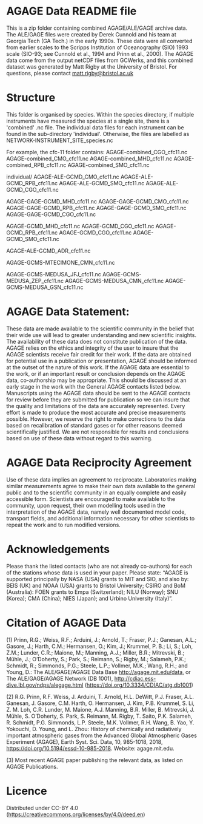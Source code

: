 
#  AGAGE Data README file
This is a zip folder containing combined AGAGE/ALE/GAGE archive data. 
The ALE/GAGE files were created by Derek Cunnold and his team at Georgia Tech (GA Tech.) in the early 1990s. These data were all converted from earlier scales 
to the Scripps Institution of Oceanography (SIO) 1993 scale (SIO-93; see Cunnold et al., 1994 and Prinn et al., 2000).
The AGAGE data come from the output netCDF files from GCWerks, and this combined dataset was generated by Matt Rigby at the University of Bristol.
For questions, please contact matt.rigby@bristol.ac.uk

# Structure

This folder is organised by species. Within the species directory, if multiple instruments have measured the species at a single site, there is a 'combined' .nc file. 
The individual data files for each instrument can be found in the sub-directory 'individual'. 
Otherwise, the files are labelled as NETWORK-INSTRUMENT_SITE_species.nc
 
For example, the cfc-11 folder contains:
AGAGE-combined_CGO_cfc11.nc
AGAGE-combined_CMO_cfc11.nc
AGAGE-combined_MHD_cfc11.nc
AGAGE-combined_RPB_cfc11.nc
AGAGE-combined_SMO_cfc11.nc

individual/
  AGAGE-ALE-GCMD_CMO_cfc11.nc
  AGAGE-ALE-GCMD_RPB_cfc11.nc
  AGAGE-ALE-GCMD_SMO_cfc11.nc
  AGAGE-ALE-GCMD_CGO_cfc11.nc

  AGAGE-GAGE-GCMD_MHD_cfc11.nc
  AGAGE-GAGE-GCMD_CMO_cfc11.nc
  AGAGE-GAGE-GCMD_RPB_cfc11.nc
  AGAGE-GAGE-GCMD_SMO_cfc11.nc
  AGAGE-GAGE-GCMD_CGO_cfc11.nc

  AGAGE-GCMD_MHD_cfc11.nc
  AGAGE-GCMD_CGO_cfc11.nc
  AGAGE-GCMD_RPB_cfc11.nc
  AGAGE-GCMD_CGO_cfc11.nc
  AGAGE-GCMD_SMO_cfc11.nc

AGAGE-ALE-GCMD_ADR_cfc11.nc

AGAGE-GCMS-MTECIMONE_CMN_cfc11.nc
 
AGAGE-GCMS-MEDUSA_JFJ_cfc11.nc
AGAGE-GCMS-MEDUSA_ZEP_cfc11.nc
AGAGE-GCMS-MEDUSA_CMN_cfc11.nc
AGAGE-GCMS-MEDUSA_GSN_cfc11.nc


# AGAGE Data Statement:

These data are made available to the scientific community in the belief that their wide use will lead to greater understanding and new scientific insights. 
The availability of these data does not constitute publication of the data. AGAGE relies on the ethics and integrity of the user to insure that the AGAGE 
scientists receive fair credit for their work. If the data are obtained for potential use in a publication or presentation, AGAGE should be informed at the 
outset of the nature of this work. If the AGAGE  data are essential to the work, or if an important result or conclusion depends on the AGAGE data, 
co-authorship may be appropriate. This should be discussed at an early stage in the work with the General AGAGE contacts listed below. Manuscripts using the 
AGAGE data should be sent to the AGAGE contacts for review before they are submitted for publication so we can insure that the quality and limitations of 
the data are accurately represented. Every effort is made to produce the most accurate and precise measurements possible. However, we reserve the right to make 
corrections to the data based on recalibration of standard gases or for other reasons deemed scientifically justified. We are not responsible for results and 
conclusions based on use of these data without regard to this warning.

# AGAGE Data Reciprocity Agreement

Use of these data implies an agreement to reciprocate. Laboratories making similar measurements agree to make their own data available to the general public 
and to the scientific community in an equally complete and easily accessible form. Scientists  are encouraged to make available to the community, upon request, 
their own modelling tools used in the interpretation of the AGAGE data, namely well documented model code, transport fields, and additional information necessary 
for other scientists to repeat the work and to run modified versions.

# Acknowledgements

Please thank the listed contacts (who are not already co-authors) for each of the stations whose data is used in your paper. Please state: “AGAGE is supported 
principally by NASA (USA) grants to MIT and SIO, and also by: BEIS (UK) and NOAA (USA) grants to Bristol University; CSIRO and BoM (Australia): FOEN grants to Empa 
(Switzerland); NILU (Norway); SNU (Korea); CMA (China); NIES (Japan); and Urbino University (Italy)”.

# Citation of AGAGE Data
 
(1) Prinn, R.G.; Weiss, R.F.; Arduini, J.; Arnold, T.; Fraser, P.J.; Ganesan, A.L.; Gasore, J.; Harth, C.M.; Hermansen, O.; Kim, J.; Krummel, P. B.; Li, S.; 
Loh, Z.M.; Lunder, C.R.; Maione, M.; Manning, A.J.; Miller, B.R.; Mitrevski, B.; Mühle, J.; O’Doherty, S.; Park, S.; Reimann, S.; Rigby, M.; Salameh, P.K.; 
Schmidt, R.; Simmonds, P.G.; Steele, L.P.; Vollmer, M.K.; Wang, R.H.; and Young, D.: The ALE/GAGE/AGAGE Data Base http://agage.mit.edu/data, or The ALE/GAGE/AGAGE 
Network (DB 1001), http://cdiac.ess-dive.lbl.gov/ndps/alegage.html (https://doi.org/10.3334/CDIAC/atg.db1001)

(2) R.G. Prinn, R.F. Weiss, J. Arduini, T. Arnold, H.L. DeWitt, P.J. Fraser, A.L. Ganesan, J. Gasore, C.M. Harth, O. Hermansen, J. Kim, P.B. Krummel, S. Li, 
Z. M. Loh, C.R. Lunder, M. Maione, A.J. Manning, B.R. Miller, B. Mitrevski, J. Mühle, S. O’Doherty, S. Park, S. Reimann, M. Rigby, T. Saito, P.K. Salameh, 
R. Schmidt, P.G.  Simmonds, L.P. Steele, M.K. Vollmer, R.H. Wang, B. Yao, Y. Yokouchi, D. Young, and L. Zhou: History of chemically and radiatively important 
atmospheric gases from the Advanced Global Atmospheric Gases Experiment (AGAGE), Earth Syst. Sci. Data, 10, 985-1018, 2018, https://doi.org/10.5194/essd-10-985-2018. 
Website: agage.mit.edu.

(3) Most recent AGAGE paper publishing the relevant data, as listed on AGAGE Publications.

# Licence

Distributed under CC-BY 4.0 (https://creativecommons.org/licenses/by/4.0/deed.en)
